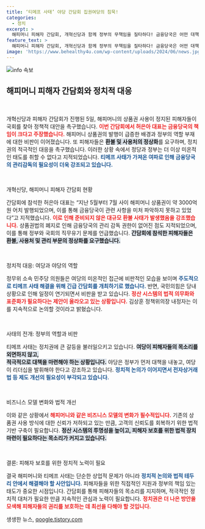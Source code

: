 ```yaml
---
title: ‘티메프 사태’ 야당 간담회 집권여당의 침묵!
categories:
  - 정치
excerpt: >
  해피머니 피해자 간담회, 개혁신당과 함께 정부의 무책임을 질타하다! 금융당국은 어떤 대책을 내놓을까? 티몬·위메프 사태의 진실, 지금 바로 확인하세요!
feature_text: >
  해피머니 피해자 간담회, 개혁신당과 함께 정부의 무책임을 질타하다! 금융당국은 어떤 대책을 내놓을까? 티몬·위메프 사태의 진실, 지금 바로 확인하세요!
image: 'https://www.behealthy4u.com/wp-content/uploads/2024/06/news.jpg'
---
```


<p><img src="https://www.behealthy4u.com/wp-content/uploads/2024/06/news.jpg" alt="info 속보" /></p>

<h2 data-ke-size="size26">해피머니 피해자 간담회와 정치적 대응</h2>

<p data-ke-size="size16">&nbsp;</p>

<p>개혁신당과 피해자 간담회가 진행된 5일, 해피머니의 상품권 사용이 정지된 피해자들이 국회를 찾아 정책적 대안을 촉구했습니다. <b><span style="color: #ee2323;">이번 간담회에서 허은아 대표는 금융당국의 책임이 크다고 주장했습니다.</span></b> 해피머니 상품권의 발행이 급증한 배경과 정부의 역할 부재에 대한 비판이 이어졌습니다. 또 피해자들은 <b><span style="background-color: #21538527;">환불 및 사용처의 정상화</span></b>를 요구하며, 정치권의 적극적인 대응을 촉구했습니다. 이러한 상황 속에서 정당과 정부는 더 이상 미온적인 태도를 취할 수 없다고 지적되었습니다. <b><span style="color: #1a5490;">티메프 사태가 가져온 여파로 인해 금융당국의 관리감독의 필요성이 더욱 강조되고 있습니다.</span></b></p>

<p data-ke-size="size16">&nbsp;</p>

<p>개혁신당, 해피머니 피해자 간담회 현황</p>

<p>간담회에 참석한 허은아 대표는 “지난 5월부터 7월 사이 해피머니 상품권이 약 3000억 원 어치 발행되었으며, 이를 통해 금융당국이 관련 사항을 미처 파악하지 못하고 있었다”고 지적했습니다. <b><span style="color: #ee2323;">이로 인해 준비되지 않은 대규모 환불 사태가 발생했음을 강조했습니다.</span></b> 상품권법의 폐지로 인해 금융당국의 관리 감독 권한이 없어진 점도 지적되었으며, 이를 통해 정부와 국회의 직무유기 문제를 언급했습니다. <b><span style="background-color: #21538527;">간담회에 참석한 피해자들은 환불, 사용처 및 관리 부문의 정상화를 요구했습니다.</span></b></p>

<p data-ke-size="size16">&nbsp;</p>

<p>정치적 대응: 여당과 야당의 역할</p>

<p>정무위 소속 민주당 의원들은 여당의 미온적인 접근에 비판적인 모습을 보이며 <b><span style="color: #1a5490;">주도적으로 티메프 사태 해결을 위해 긴급 간담회를 개최하기로 했습니다.</span></b> 반면, 국민의힘은 당내 상황으로 인해 일정이 연기되면서 비판을 받고 있습니다. <b><span style="color: #ee2323;">정산 시스템의 법적 의무화와 표준화가 필요하다는 제안이 올라오고 있는 상황입니다.</span></b> 김상훈 정책위의장 내정자는 이를 지속적으로 논의할 것이라고 밝혔습니다.</p>

<p data-ke-size="size16">&nbsp;</p>

<p>사태의 전개: 정부의 역할과 비판</p>

<p>티메프 사태는 정치권에 큰 갈등을 불러일으키고 있습니다. <b><span style="background-color: #21538527;">여당이 피해자들의 목소리를 외면하지 않고,<br> 적극적으로 대책을 마련해야 하는 상황입니다.</span></b> 야당은 정부가 먼저 대책을 내놓고, 여당이 리더십을 발휘해야 한다고 강조하고 있습니다. <b><span style="color: #1a5490;">정치적 논의가 이어지면서 전자상거래법 등 제도 개선의 필요성이 부각되고 있습니다.</span></b></p>

<p data-ke-size="size16">&nbsp;</p>

<p>비즈니스 모델 변화와 법적 개선</p>

<p>이와 같은 상황에서 <b><span style="color: #ee2323;">해피머니와 같은 비즈니스 모델의 변화가 필수적입니다.</span></b> 기존의 상품권 사용 방식에 대한 신뢰가 저하되고 있는 만큼, 고객의 신뢰도를 회복하기 위한 법적 기반 구축이 필요합니다. <b><span style="background-color: #21538527;">정산 시스템의 투명성을 높이고, 피해자 보호를 위한 법적 장치 마련이 필요하다는 목소리가 커지고 있습니다.</span></b></p>

<p data-ke-size="size16">&nbsp;</p>

<p>결론: 피해자 보호를 위한 정치적 노력이 필요</p>

<p>결국 해피머니와 티메프 사태는 단순한 상업적 문제가 아니라 <b><span style="color: #1a5490;">정치적 논의와 법적 테두리 안에서 해결해야 할 사안입니다.</span></b> 피해자들을 위한 직접적인 지원과 정부의 책임 있는 태도가 중요한 시점입니다. 간담회를 통해 피해자들의 목소리를 지지하며, 적극적인 정치적 대처가 필요한 만큼 지속적인 관심과 노력이 필요합니다. <b><span style="color: #ee2323;">정치권은 더 나은 방안을 모색해 피해자들의 권리를 보호하는 데 최선을 다해야 할 것입니다.</span></b></p>
생생한 뉴스, <a href="https://qoogle.tistory.com" rel="dofollow">qoogle.tistory.com</a>


